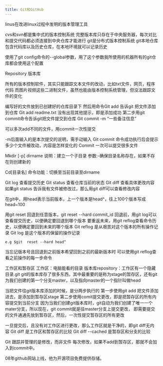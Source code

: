 ```yaml
---
title: Git和GitHub
---
```

linus在改进linux过程中发明的版本管理工具

cvs和svn都是集中式的版本控制系统
	完整版本库只存在于中央服务器，每次对比和提交代码都必须连接到中央仓库才能进行
git是分布式版本控制系统
	git本地仓库包含代码库以及历史仓库，在本地环境就可以记录历史

使用了git config命令的--global参数，用了这个参数我所使用的机器所有的git仓库都会使用这个配置

Repository 版本库

所有的版本控制软件，其实只能跟踪文本文件的改动，比如txt文件，网页，程序代码
而图片视频这些二进制文件，虽然也能由版本控制系统管理，但没法跟踪文件的变化

编写好的文件放到已创建好的仓库目录下
然后用命令Git add 告诉git 把文件添加到仓库
Git add readme.txt
没有出现其他提示，即是添加成功
第二步用git commit命令告诉git把文件提交到仓库
Git commit -m “一些备注信息”

可以多次add不同的文件，用commit一次性提交




-m后面输入的是本次提交的说明，需手动输入
Git commit 命令成功执行后会提示多少个文件被改动，内容是怎样变化的
Commit 一次可以提交很多文件

Mkdir [-p] dirname
说明：建立一个子目录
参数:-确保目录名称存在，如果不存在则创建新的

Cd[目录名]
命令功能：切换至当前目录至dirname

Git log 查看提交历史
Git status 查看仓库当前的状态
Git diff  查看具体更改内容
如果git status 告诉我有文件被修改过，那么用git diff可以查看修改内容

在git中，用head表示当前版本，上一个版本是head^，往上100个版本写成head~100

用git reset 回退到任意版本，git reset --hard commit_id
回退前，用git log可以查看提交历史，以便确定要回退到哪个版本
要重返未来，用git reflog查看命令历史，以便确定要回到未来的哪个版本
Git reflog 是从艰苦对这个版本的所有操作记录
Git log 是这个版本的保留的操作记录

	e.g $git  reset --hard head^
	
当忘记版本号且回退到之前版本希望回到之前的最新版本时
可以使用git reflog查看之前操作的每一步命令

工作区和暂存区
工作区：电脑能看的目录
版本库repository：工作区有一个隐藏目录.git 
git的版本库存了很多东西，其中最重要的是称为stage的暂存区，还有git为我们创建的第一个分支master，以及指向master的一个指针叫做head


当把文件往git版本库添加的时候，是分两步执行的
第一步使用git add 把文件添加进去，是添加到暂存区stage
第二步使用comit提交更改，即是把暂存区的所有内容提交到当前分支
因为当我们创建git版本库时，git自动为我们创建了唯一一个mater分支，所以现在，git commit就是往master分支上提交更改，
即需要提交的文件通通先放到暂存区，然后，一次性提交暂存区的所有更改

一旦提交后，且没有对工作区进行更改，那么工作区就是干净的，即git diff无内容
Git diff 是工作区和暂存区的比较
Git diff --cached 是暂存区和分支的比较


Git 跟踪并管理的是修改，而非文件
每次修改，如果不add到暂存区，那就不会加入到commit中。

08年github网站上线，他为开源项目免费提供存储。
